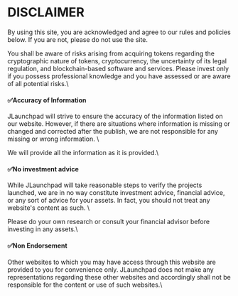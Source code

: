 # DISCLAIMER

By using this site, you are acknowledged and agree to our rules and policies below. If you are not, please do not use the site.

You shall be aware of risks arising from acquiring tokens regarding the cryptographic nature of tokens, cryptocurrency, the uncertainty of its legal regulation, and blockchain-based software and services. Please invest only if you possess professional knowledge and you have assessed or are aware of all potential risks.\


#### ✅**Accuracy of Information**

JLaunchpad will strive to ensure the accuracy of the information listed on our website. However, if there are situations where information is missing or changed and corrected after the publish, we are not responsible for any missing or wrong information. \


We will provide all the information as it is provided.\


#### ✅**No investment advice**

While JLaunchpad will take reasonable steps to verify the projects launched, we are in no way constitute investment advice, financial advice, or any sort of advice for your assets. In fact, you should not treat any website's content as such. \


Please do your own research or consult your financial advisor before investing in any assets.\


#### ✅**Non Endorsement**

Other websites to which you may have access through this website are provided to you for convenience only. JLaunchpad does not make any representations regarding these other websites and accordingly shall not be responsible for the content or use of such websites.\
